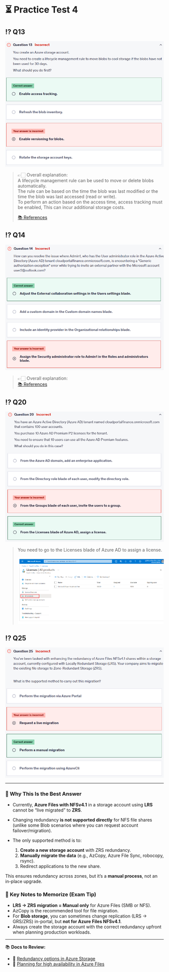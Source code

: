 # ⏳ Practice Test 4

## ⁉️ Q13

![1756053989962](image/practise-test-4//1756053989962.png)

> 👉🏻 Overall explanation:  
> A lifecycle management rule can be used to move or delete blobs automatically.  
> The rule can be based on the time the blob was last modified or the time the blob was last accessed (read or write).  
> To perform an action based on the access time, access tracking must be enabled, This can incur additional storage costs.
>
> [📚 References](https://learn.microsoft.com/en-us/azure/storage/blobs/lifecycle-management-policy-configure?tabs=azure-portal)

## ⁉️ Q14

![1756054251493](image/practise-test-4//1756054251493.png)

> 👉🏻 Overall explanation:  
> [📚 References](https://techcommunity.microsoft.com/t5/microsoft-entra/generic-authorization-exception-inviting-azure-ad-gests/m-p/274742)

## ⁉️ Q20

![1756054833207](image/practise-test-4//1756054833207.png)

> You need to go to the Licenses blade of Azure AD to assign a license.
>
> ![1756054848523](image/practise-test-4//1756054848523.png)

## ⁉️ Q25

![1756054998414](image/practise-test-4//1756054998414.png)

---

### 🤔 Why This Is the Best Answer

- Currently, **Azure Files with NFSv4.1** in a storage account using **LRS** cannot be “live migrated” to **ZRS**.
- Changing redundancy **is not supported directly** for NFS file shares (unlike some Blob scenarios where you can request account failover/migration).
- The only supported method is to:

  1. **Create a new storage account** with ZRS redundancy.
  2. **Manually migrate the data** (e.g., AzCopy, Azure File Sync, robocopy, rsync).
  3. Redirect applications to the new share.

This ensures redundancy across zones, but it’s a **manual process**, not an in-place upgrade.

### 📝 Key Notes to Memorize (Exam Tip)

- **LRS → ZRS migration = Manual only** for Azure Files (SMB or NFS).
- AzCopy is the recommended tool for file migration.
- For **Blob storage**, you can sometimes change replication (LRS → GRS/ZRS) in-portal, but **not for Azure Files NFSv4.1**.
- Always create the storage account with the correct redundancy upfront when planning production workloads.

---

📚 **Docs to Review:**

- 🔗 [Redundancy options in Azure Storage](https://learn.microsoft.com/en-us/azure/storage/common/storage-redundancy)
- 🔗 [Planning for high availability in Azure Files](https://learn.microsoft.com/en-us/azure/storage/files/storage-files-planning)

